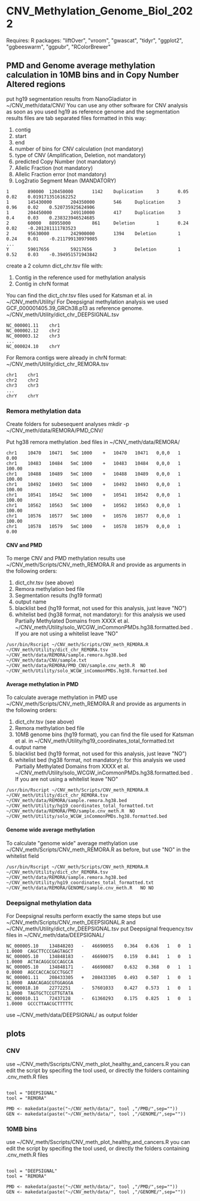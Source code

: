 # CNV_Methylation_Genome_Biol_2022

Requires:
R packages: "liftOver", "vroom", "gwascat", "tidyr", "ggplot2", "ggbeeswarm", "ggpubr", "RColorBrewer"

## PMD and Genome average methylation calculation in 10MB bins and in Copy Number Altered regions 

put hg19 segmentation results from NanoGladiator in ~/CNV_meth/data/CNV/ 
You can use any other software for CNV analysis as soon as you used hg19 as reference genome and the segmentation results files are tab separated files formatted in this way:

1) contig
2) start
3) end
4) number of bins for CNV calculation (not mandatory)
5) type of CNV (Amplification, Deletion, not mandatory)
6) predicted Copy Number (not mandatory)
7) Allelic Fraction (not mandatory)
8) Allelic Fraction error (not mandatory)
9) Log2ratio Segment Mean (MANDATORY)

```
1       890000  120450000       1142    Duplication     3       0.05    0.02    0.0191713516162252
1       145430000       204350000       546     Duplication     3       0.96    0.02    0.520735925624906
1       204450000       249110000       417     Duplication     3       0.4     0.03    0.238323946524685
2       60000   88955000        861     Deletion        1       0.24    0.02    -0.201281111783523
2       95630000        242900000       1394    Deletion        1       0.24    0.01    -0.211799130979085
...
Y       59017656        59217656        3       Deletion        1       0.52    0.03    -0.394951571943842
```
create a 2 column dict_chr.tsv file with:
1) Contig in the reference used for methylation analysis
2) Contig in chrN format

You can find the dict_chr.tsv files used for Katsman et al. in ~/CNV_meth/Utility/
For Deepsignal methylation analysis we used GCF_000001405.39_GRCh38.p13 as reference genome.
~/CNV_meth/Utility/dict_chr_DEEPSIGNAL.tsv
```
NC_000001.11	chr1
NC_000002.12	chr2
NC_000003.12	chr3
...
NC_000024.10	chrY
```
For Remora contigs were already in chrN format:
~/CNV_meth/Utility/dict_chr_REMORA.tsv
```
chr1	chr1
chr2	chr2
chr3	chr3
...
chrY	chrY
```

### Remora methylation data

Create folders for subesequent analyses
mkdir -p ~/CNV_meth/data/REMORA/PMD_CNV/

Put hg38 remora methylation .bed files in ~/CNV_meth/data/REMORA/
```
chr1	10470	10471	5mC	1000	+	10470	10471	0,0,0	1	0.00
chr1	10483	10484	5mC	1000	+	10483	10484	0,0,0	1	100.00
chr1	10488	10489	5mC	1000	+	10488	10489	0,0,0	1	100.00
chr1	10492	10493	5mC	1000	+	10492	10493	0,0,0	1	100.00
chr1	10541	10542	5mC	1000	+	10541	10542	0,0,0	1	100.00
chr1	10562	10563	5mC	1000	+	10562	10563	0,0,0	1	100.00
chr1	10576	10577	5mC	1000	+	10576	10577	0,0,0	1	100.00
chr1	10578	10579	5mC	1000	+	10578	10579	0,0,0	1	0.00
```
#### CNV and PMD
To merge CNV and PMD methylation results use ~/CNV_meth/Scripts/CNV_meth_REMORA.R and provide as arguments in the following orders:
1) dict_chr.tsv (see above)
2) Remora methylation bed file
3) Segmentation results (hg19 format)
4) output name
5) blacklist bed (hg19 format, not used for this analysis, just leave "NO")
6) whitelist bed (hg38 format, not mandatory): for this analysis we used Partially Methylated Domains from XXXX et al. ~/CNV_meth/Utility/solo_WCGW_inCommonPMDs.hg38.formatted.bed . If you are not using a whitelist leave "NO"
```
/usr/bin/Rscript ~/CNV_meth/Scripts/CNV_meth_REMORA.R ~/CNV_meth/Utility/dict_chr_REMORA.tsv ~/CNV_meth/data/REMORA/sample.remora.hg38.bed  ~/CNV_meth/data/CNV/sample.txt ~/CNV_meth/data/REMORA/PMD_CNV/sample.cnv_meth.R  NO  ~/CNV_meth/Utility/solo_WCGW_inCommonPMDs.hg38.formatted.bed  
```  
#### Average methylation in PMD
To calculate average methylation in PMD use ~/CNV_meth/Scripts/CNV_meth_REMORA.R and provide as arguments in the following orders:
1) dict_chr.tsv (see above)
2) Remora methylation bed file
3) 10MB genome bins (hg19 format), you can find the file used for Katsman et al. in ~/CNV_meth/Utility/hg19_coordinates_total_formatted.txt
4) output name
5) blacklist bed (hg19 format, not used for this analysis, just leave "NO")
6) whitelist bed (hg38 format, not mandatory): for this analysis we used Partially Methylated Domains from XXXX et al. ~/CNV_meth/Utility/solo_WCGW_inCommonPMDs.hg38.formatted.bed . If you are not using a whitelist leave "NO"
```
/usr/bin/Rscript ~/CNV_meth/Scripts/CNV_meth_REMORA.R ~/CNV_meth/Utility/dict_chr_REMORA.tsv ~/CNV_meth/data/REMORA/sample.remora.hg38.bed ~/CNV_meth/Utility/hg19_coordinates_total_formatted.txt ~/CNV_meth/data/REMORA/PMD/sample.cnv_meth.R  NO  ~/CNV_meth/Utility/solo_WCGW_inCommonPMDs.hg38.formatted.bed  
```
#### Genome wide average methylation
To calculate "genome wide" average methylation use ~/CNV_meth/Scripts/CNV_meth_REMORA.R as before, but use "NO" in the whitelist field
```
/usr/bin/Rscript ~/CNV_meth/Scripts/CNV_meth_REMORA.R ~/CNV_meth/Utility/dict_chr_REMORA.tsv ~/CNV_meth/data/REMORA/sample.remora.hg38.bed  ~/CNV_meth/Utility/hg19_coordinates_total_formatted.txt ~/CNV_meth/data/REMORA/GENOME/sample.cnv_meth.R   NO NO
```
### Deepsignal methylation data

For Deepsignal results perform exactly the same steps but use ~/CNV_meth/Scripts/CNV_meth_DEEPSIGNAL.R and ~/CNV_meth/Utility/dict_chr_DEEPSIGNAL.tsv
put Deepsignal frequency.tsv files in ~/CNV_meth/data/DEEPSIGNAL/ 

```
NC_000005.10	134848203	-	46690055	0.364	0.636	1	0	1	1.0000	CAGCTTCCCGAGTAGCT
NC_000005.10	134848183	-	46690075	0.159	0.841	1	0	1	1.0000	ACTACAGGCGCCAGCCA
NC_000005.10	134848171	-	46690087	0.632	0.368	0	1	1	0.0000	AGCCACCACGCCTGGCT
NC_000001.11	208433305	+	208433305	0.493	0.507	1	0	1	1.0000	AAACAGAGCGTGGAGGA
NC_000018.10	22772251	-	57601033	0.427	0.573	1	0	1	1.0000	TAGTGCTCCGTTGTATA
NC_000010.11	72437128	-	61360293	0.175	0.825	1	0	1	1.0000	GCCCTTAACGCTTTTTC
```
use ~/CNV_meth/data/DEEPSIGNAL/ as output folder


## plots

### CNV

use ~/CNV_meth/Sscripts/CNV_meth_plot_healthy_and_cancers.R
you can edit the script by specifing the tool used, or directly the folders containing .cnv_meth.R files
```

tool = "DEEPSIGNAL"
tool = "REMORA"

PMD <- makedata(paste("~/CNV_meth/data/", tool ,"/PMD/",sep=""))
GEN <- makedata(paste("~/CNV_meth/data/", tool ,"/GENOME/",sep=""))

```


### 10MB bins

use ~/CNV_meth/Sscripts/CNV_meth_plot_healthy_and_cancers.R
you can edit the script by specifing the tool used, or directly the folders containing .cnv_meth.R files
```

tool = "DEEPSIGNAL"
tool = "REMORA"

PMD <- makedata(paste("~/CNV_meth/data/", tool ,"/PMD/",sep=""))
GEN <- makedata(paste("~/CNV_meth/data/", tool ,"/GENOME/",sep=""))

```

